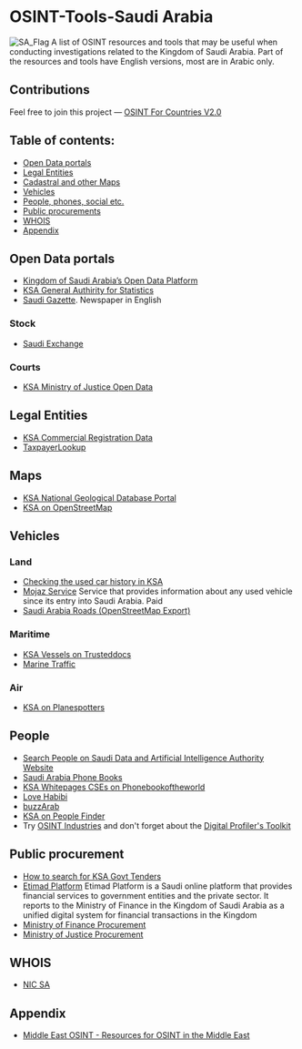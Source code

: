 # OSINT-Tools-Saudi Arabia
<img src="https://upload.wikimedia.org/wikipedia/commons/thumb/0/0d/Flag_of_Saudi_Arabia.svg/1599px-Flag_of_Saudi_Arabia.svg.png?20230323235445" alt="SA_Flag"/>
A list of OSINT resources and tools that may be useful when conducting investigations related to the Kingdom of Saudi Arabia. Part of the resources and tools have English versions, most are in Arabic only.

## Contributions
Feel free to join this project — [OSINT For Countries V2.0](https://github.com/paulpogoda/OSINT-for-countries-V2.0)

## Table of contents:
 - [Open Data portals](#open-data-portals)
 - [Legal Entities](#legal-entities)
 - [Cadastral and other Maps](#maps)
 - [Vehicles](#vehicles)
 - [People, phones, social etc.](#people)
 - [Public procurements](#public-procurement)
 - [WHOIS](#whois)
 - [Appendix](#appendix)

## Open Data portals
- [Kingdom of Saudi Arabia’s Open Data Platform](https://open.data.gov.sa/en/home)
- [KSA General Authirity for Statistics](https://www.stats.gov.sa/en/)
- [Saudi Gazette](https://www.saudigazette.com.sa). Newspaper in English

### Stock
- [Saudi Exchange](https://www.saudiexchange.sa)

### Courts
- [KSA Ministry of Justice Open Data](https://www.moj.gov.sa/English/opendata/Pages/reports.aspx)

## Legal Entities
- [KSA Commercial Registration Data](https://mc.gov.sa/en/eservices/Pages/ServiceDetails.aspx?sID=91)
- [TaxpayerLookup](https://zatca.gov.sa/en/eServices/Pages/TaxpayerLookup.aspx)

## Maps
- [KSA National Geological Database Portal](https://ngdp.sgs.gov.sa/ngp/)
- [KSA on OpenStreetMap](https://www.openstreetmap.org/#map=5/24.39/45.40)

## Vehicles
### Land
- [Checking the used car history in KSA](https://vehiclereport.me/ksa/vehicle-history)
- [Mojaz Service](https://cartech.sa/en/mojaz-service/) Service that provides information about any used vehicle since its entry into Saudi Arabia. Paid
- [Saudi Arabia Roads (OpenStreetMap Export)](https://data.humdata.org/dataset/hotosm_sau_roads)

### Maritime
- [KSA Vessels on Trusteddocs](https://www.trusteddocks.com/catalog/vessels/country/188-saudi-arabia)
- [Marine Traffic](https://www.marinetraffic.com/en/details/areas/areaId:2783/area:Saudi_Arabia)

### Air
- [KSA on Planespotters](https://www.planespotters.net/country/operators/Saudi-Arabia)

## People 
- [Search People on Saudi Data and Artificial Intelligence Authority Website](https://sdaia.gov.sa/en/Search/Pages/peopleresults.aspx)
- [Saudi Arabia Phone Books](https://www.thisnumber.com/sa)
- [KSA Whitepages CSEs on Phonebookoftheworld](https://phonebookoftheworld.com/saudiarabia/wp/)
- [Love Habibi](https://www.lovehabibi.com/people/saudi-arabia/) 
- [buzzArab](https://www.buzzarab.com/friends//saudi-arabian-friends/)
- [KSA on People Finder](https://www.cce-global.org/search/peoplefinder?regionCode=4&country=SA&certification=GCDF)
- Try [OSINT Industries](https://app.osint.industries) and don't forget about the [Digital Profiler's Toolkit](https://github.com/paulpogoda/Digital-Profiler-s-Toolkit)

## Public procurement
- [How to search for KSA Govt Tenders](https://monshaat.gov.sa/en/node/12748)
- [Etimad Platform](https://portal.etimad.sa/ar-sa/services/servicedetails?ServiceGuid=4b226dda-1617-4a9e-b6dd-5666d985db0e) Etimad Platform is a Saudi online platform that provides financial services to government entities and the private sector. It reports to the Ministry of Finance in the Kingdom of Saudi Arabia as a unified digital system for financial transactions in the Kingdom
- [Ministry of Finance Procurement](https://www.mof.gov.sa/en/tenders/Pages/default.aspx)
- [Ministry of Justice Procurement](https://www.moj.gov.sa/English/Ministry/Pages/tenders.aspx)

## WHOIS
- [NIC SA](https://secure.nic.sa/whois?lang=en)

## Appendix
- [Middle East OSINT - Resources for OSINT in the Middle East](https://start.me/p/jj8Y9a/middle-east-osint)
